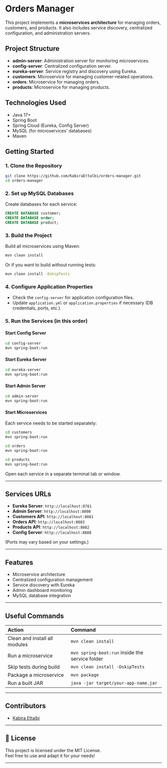 # Orders Manager

This project implements a **microservices architecture** for managing orders, customers, and products. It also includes service discovery, centralized configuration, and administration servers.

## Project Structure

- **admin-server**: Administration server for monitoring microservices.
- **config-server**: Centralized configuration server.
- **eureka-server**: Service registry and discovery using Eureka.
- **customers**: Microservice for managing customer-related operations.
- **orders**: Microservice for managing orders.
- **products**: Microservice for managing products.

## Technologies Used

- Java 17+
- Spring Boot
- Spring Cloud (Eureka, Config Server)
- MySQL (for microservices' databases)
- Maven

## Getting Started

### 1. Clone the Repository

```bash
git clone https://github.com/KabiraEttalbi/orders-manager.git
cd orders-manager
```

### 2. Set up MySQL Databases

Create databases for each service:

```sql
CREATE DATABASE customer;
CREATE DATABASE order;
CREATE DATABASE product;
```

### 3. Build the Project

Build all microservices using Maven:

```bash
mvn clean install
```

Or if you want to build without running tests:

```bash
mvn clean install -DskipTests
```

### 4. Configure Application Properties

- Check the `config-server` for application configuration files.
- Update `application.yml` or `application.properties` if necessary (DB credentials, ports, etc.).

### 5. Run the Services (in this order)

#### Start Config Server
```bash
cd config-server
mvn spring-boot:run
```

#### Start Eureka Server
```bash
cd eureka-server
mvn spring-boot:run
```

#### Start Admin Server
```bash
cd admin-server
mvn spring-boot:run
```

#### Start Microservices

Each service needs to be started separately:

```bash
cd customers
mvn spring-boot:run
```

```bash
cd orders
mvn spring-boot:run
```

```bash
cd products
mvn spring-boot:run
```

Open each service in a separate terminal tab or window.

---

## Services URLs

- **Eureka Server**: `http://localhost:8761`
- **Admin Server**: `http://localhost:8090`
- **Customers API**: `http://localhost:8081`
- **Orders API**: `http://localhost:8083`
- **Products API**: `http://localhost:8082`
- **Config Server**: `http://localhost:8888`

(Ports may vary based on your settings.)

---

## Features

- Microservice architecture
- Centralized configuration management
- Service discovery with Eureka
- Admin dashboard monitoring
- MySQL database integration
---

## Useful Commands

| Action | Command |
|:------|:--------|
| Clean and install all modules | `mvn clean install` |
| Run a microservice | `mvn spring-boot:run` inside the service folder |
| Skip tests during build | `mvn clean install -DskipTests` |
| Package a microservice | `mvn package` |
| Run a built JAR | `java -jar target/your-app-name.jar` |

---

## Contributors

- [Kabira Ettalbi](https://github.com/KabiraEttalbi)
  
---

## 📄 License

This project is licensed under the MIT License.  
Feel free to use and adapt it for your needs!

---
